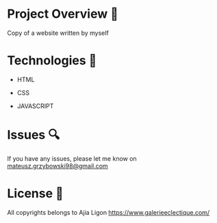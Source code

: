 # Project Overview  🎉
Copy of a website written by myself

# Technologies 🔧
* HTML

* CSS

* JAVASCRIPT

# Issues 🔍
 
 If you have any issues, please let me know on mateusz.grzybowski98@gmail.com

# License 🔱

All copyrights belongs to Ajia Ligon 
https://www.galerieeclectique.com/
